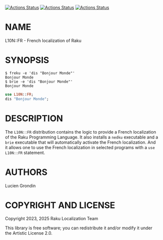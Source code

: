 [![Actions Status](https://github.com/Raku-L10N/FR/actions/workflows/linux.yml/badge.svg)](https://github.com/Raku-L10N/FR/actions) [![Actions Status](https://github.com/Raku-L10N/FR/actions/workflows/macos.yml/badge.svg)](https://github.com/Raku-L10N/FR/actions) [![Actions Status](https://github.com/Raku-L10N/FR/actions/workflows/windows.yml/badge.svg)](https://github.com/Raku-L10N/FR/actions)

NAME
====

L10N::FR - French localization of Raku

SYNOPSIS
========

    $ freku -e 'dis "Bonjour Monde"'
    Bonjour Monde
    $ brie -e 'dis "Bonjour Monde"'
    Bonjour Monde

```raku
use L10N::FR;
dis "Bonjour Monde";
```

DESCRIPTION
===========

The `L10N::FR` distribution contains the logic to provide a French localization of the Raku Programming Language. It also installs a `nedku` executable and a `brie` executable that will automatically activate the French localization. And it allows one to use the French localization in selected programs with a `use L10N::FR` statement.

AUTHORS
=======

Lucien Grondin

COPYRIGHT AND LICENSE
=====================

Copyright 2023, 2025 Raku Localization Team

This library is free software; you can redistribute it and/or modify it under the Artistic License 2.0.

